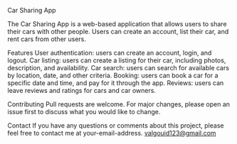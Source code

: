 Car Sharing App

The Car Sharing App is a web-based application that allows users to share their cars with other people. Users can create an account, list their car, and rent cars from other users.

Features
User authentication: users can create an account, login, and logout.
Car listing: users can create a listing for their car, including photos, description, and availability.
Car search: users can search for available cars by location, date, and other criteria.
Booking: users can book a car for a specific date and time, and pay for it through the app.
Reviews: users can leave reviews and ratings for cars and car owners.

Contributing
Pull requests are welcome. For major changes, please open an issue first to discuss what you would like to change.

Contact
If you have any questions or comments about this project, please feel free to contact me at your-email-address.
valgouid123@gmail.com
